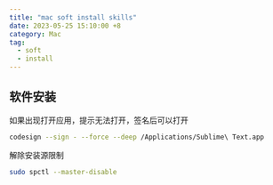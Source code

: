 ```yaml
---
title: "mac soft install skills"
date: 2023-05-25 15:10:00 +8
category: Mac
tag:
  - soft
  - install
---
```


## 软件安装

如果出现打开应用，提示无法打开，签名后可以打开

```bash
codesign --sign - --force --deep /Applications/Sublime\ Text.app
```

解除安装源限制

```bash
sudo spctl --master-disable
```

